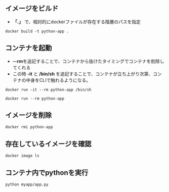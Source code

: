 ## イメージをビルド
- **「.」** で、相対的にdockerファイルが存在する階層のパスを指定

`docker build -t python-app .`

## コンテナを起動
- **--rm**を追記することで、コンテナから抜けたタイミングでコンテナを削除してくれる
- この時 **-it** と **/bin/sh** を追記することで、コンテナが立ち上がり次第、コンテナの中身をCLIで触れるようになる。

`docker run -it --rm python-app /bin/sh`

`docker run --rm python-app`

## イメージを削除
`docker rmi python-app`

## 存在しているイメージを確認
`docker image ls`

## コンテナ内でpythonを実行
`python myapp/app.py`
